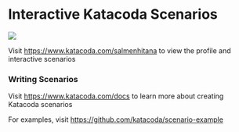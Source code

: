# Interactive Katacoda Scenarios

[![](http://shields.katacoda.com/katacoda/salmenhitana/count.svg)](https://www.katacoda.com/salmenhitana "Get your profile on Katacoda.com")

Visit https://www.katacoda.com/salmenhitana to view the profile and interactive scenarios

### Writing Scenarios
Visit https://www.katacoda.com/docs to learn more about creating Katacoda scenarios

For examples, visit https://github.com/katacoda/scenario-example
